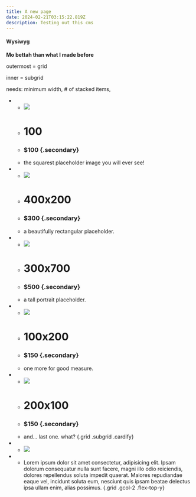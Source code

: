 ```yaml
---
title: A new page
date: 2024-02-21T03:15:22.819Z
description: Testing out this cms
---
```


#### **Wysiwyg**

**Mo bettah than what I made before**

outermost = grid

inner = subgrid

needs: minimum width, # of stacked items,

- - ![](https://placeholder.co/100)
  - # 100
  - ### $100 {.secondary}
  - the squarest placeholder image you will ever see!
- - ![](https://placeholder.co/400x200)
  - # 400x200
  - ### $300 {.secondary}
  - a beautifully rectangular placeholder.
- - ![](https://placeholder.co/300x700)
  - # 300x700
  - ### $500 {.secondary}
  - a tall portrait placeholder.
- - ![](https://placeholder.co/100x200)
  - # 100x200
  - ### $150 {.secondary}
  - one more for good measure.
- - ![](https://placeholder.co/200x100)
  - # 200x100
  - ### $150 {.secondary}
  - and... last one. what?
{.grid .subgrid .cardify}

- - ![](https://placeholder.co/600x400)
- - Lorem ipsum dolor sit amet consectetur, adipisicing elit. Ipsam dolorum consequatur nulla sunt facere, magni illo odio reiciendis, dolores repellendus soluta impedit quaerat. Maiores repudiandae eaque vel, incidunt soluta eum, nesciunt quis ipsam beatae delectus ipsa ullam enim, alias possimus.
{.grid .gcol-2 .flex-top-y}
